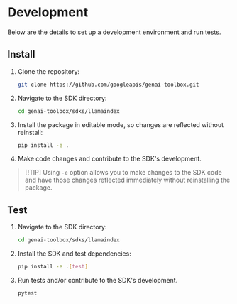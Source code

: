 # Development

Below are the details to set up a development environment and run tests.

## Install
1. Clone the repository:
    ```bash
    git clone https://github.com/googleapis/genai-toolbox.git
    ```
1. Navigate to the SDK directory:
    ```bash
    cd genai-toolbox/sdks/llamaindex
    ```
1. Install the package in editable mode, so changes are reflected without
   reinstall:
    ```bash
    pip install -e .
    ```
1. Make code changes and contribute to the SDK's development.
> [!TIP] Using `-e` option allows you to make changes to the SDK code and have
> those changes reflected immediately without reinstalling the package.

## Test
1. Navigate to the SDK directory:
    ```bash
    cd genai-toolbox/sdks/llamaindex
    ```
1. Install the SDK and test dependencies:
    ```bash
    pip install -e .[test]
    ```
1. Run tests and/or contribute to the SDK's development.

    ```bash
    pytest
    ```